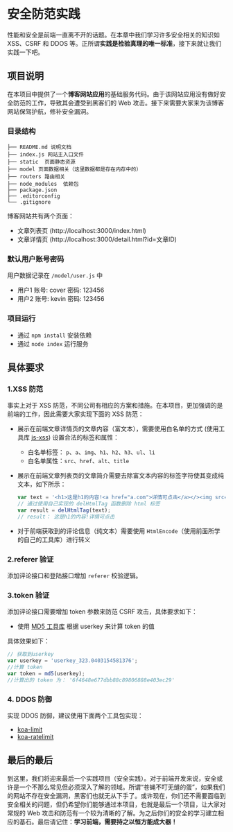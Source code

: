 # 安全防范实践
性能和安全是前端一直离不开的话题。在本章中我们学习许多安全相关的知识如 XSS、CSRF 和 DDOS 等。正所谓**实践是检验真理的唯一标准**，接下来就让我们实践一下吧。

## 项目说明
在本项目中提供了一个**博客网站应用**的基础服务代码。由于该网站应用没有做好安全防范的工作，导致其会遭受到黑客们的 Web 攻击。接下来需要大家来为该博客网站保驾护航，修补安全漏洞。

### 目录结构
```
├── README.md 说明文档
├── index.js 网站主入口文件
├── static  页面静态资源
├── model 页面数据相关（这里数据都是存在内存中的）
├── routers 路由相关
├── node_modules  依赖包
├── package.json
├── .editorconfig
└── .gitignore
```

博客网站共有两个页面：
* 文章列表页 (http://localhost:3000/index.html)
* 文章详情页 (http://localhost:3000/detail.html?id=文章ID)

### 默认用户账号密码
用户数据记录在 `/model/user.js` 中
- 用户1 账号: cover 密码: 123456
- 用户2 账号: kevin 密码: 123456

### 项目运行
* 通过 `npm install` 安装依赖
* 通过 `node index` 运行服务


## 具体要求

### 1.XSS 防范
事实上对于 XSS 防范，不同公司有相应的方案和措施。在本项目，更加强调的是前端的工作，因此需要大家实现下面的 XSS 防范：
* 展示在前端文章详情页的文章内容（富文本），需要使用白名单的方式 (使用工具库 [js-xss](https://github.com/leizongmin/js-xss)) 设置合法的标签和属性：
  * 白名单标签： `p`、`a`、`img`、`h1`、`h2`、`h3`、`ul`、`li`
  * 白名单属性：`src`、`href`、`alt`、`title`
* 展示在前端文章列表页的文章简介需要去除富文本内容的标签字符使其变成纯文本，如下所示：
  
  ```js
  var text = '<h1>这是h1的内容!<a href="a.com">详情可点击</a></><img src="a.jpg" />';
  // 通过使用自己实现的 delHtmlTag 函数删除 html 标签
  var result = delHtmlTag(text);
  // result： 这是h1的内容!详情可点击
  ```
  
* 对于前端获取到的评论信息（纯文本）需要使用 `HtmlEncode`（使用前面所学的自己的工具库）进行转义


### 2.referer 验证
添加评论接口和登陆接口增加 `referer` 校验逻辑。

### 3.token 验证
添加评论接口需要增加 token 参数来防范 CSRF 攻击，具体要求如下：

- 使用 [MD5 工具库](https://github.com/blueimp/JavaScript-MD5) 根据 userkey 来计算 token 的值

具体效果如下：
```js
// 获取到userkey
var userkey = 'userkey_323.0403154581376';
//计算 token
var token = md5(userkey); 
//计算出的 token 为： '6f4648e677dbb88c89806888e403ec29'
```

### 4. DDOS 防御
实现 DDOS 防御，建议使用下面两个工具包实现：

* [koa-limit](https://github.com/cnpm/koa-limit)
* [koa-ratelimit](https://github.com/koajs/ratelimit)

## 最后的最后
到这里，我们将迎来最后一个实践项目（安全实践）。对于前端开发来说，安全或许是一个不那么常见但必须深入了解的领域。所谓“苍蝇不叮无缝的蛋”，如果我们的网站不存在安全漏洞，黑客们也就无从下手了。或许现在，你们还不需要面临到安全相关的问题，但仍希望你们能够通过本项目，也就是最后一个项目，让大家对常规的 Web 攻击和防范有一个较为清晰的了解。为之后你们的安全的学习建立相应的基石。最后请记住：**学习前端，需要持之以恒方能成大器！** 